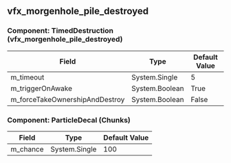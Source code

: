 ## vfx_morgenhole_pile_destroyed

### Component: TimedDestruction (vfx_morgenhole_pile_destroyed)

|Field|Type|Default Value|
|-----|----|-------------|
|m_timeout|System.Single|5|
|m_triggerOnAwake|System.Boolean|True|
|m_forceTakeOwnershipAndDestroy|System.Boolean|False|

### Component: ParticleDecal (Chunks)

|Field|Type|Default Value|
|-----|----|-------------|
|m_chance|System.Single|100|

